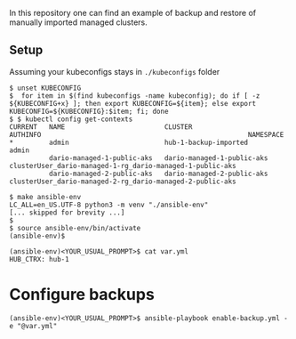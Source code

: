 In this repository one can find an example of backup and restore of manually imported managed clusters.


## Setup

Assuming your kubeconfigs stays in `./kubeconfigs` folder

```shell
$ unset KUBECONFIG
$  for item in $(find kubeconfigs -name kubeconfig); do if [ -z ${KUBECONFIG+x} ]; then export KUBECONFIG=${item}; else export KUBECONFIG=${KUBECONFIG}:$item; fi; done
$ $ kubectl config get-contexts
CURRENT   NAME                         CLUSTER                      AUTHINFO                                                    NAMESPACE
*         admin                        hub-1-backup-imported        admin
          dario-managed-1-public-aks   dario-managed-1-public-aks   clusterUser_dario-managed-1-rg_dario-managed-1-public-aks
          dario-managed-2-public-aks   dario-managed-2-public-aks   clusterUser_dario-managed-2-rg_dario-managed-2-public-aks

```


```shell
$ make ansible-env
LC_ALL=en_US.UTF-8 python3 -m venv "./ansible-env"
[... skipped for brevity ...]
$
$ source ansible-env/bin/activate
(ansible-env)$
```


```shell
(ansible-env)<YOUR_USUAL_PROMPT>$ cat var.yml
HUB_CTRX: hub-1
```

# Configure backups


```shell
(ansible-env)<YOUR_USUAL_PROMPT>$ ansible-playbook enable-backup.yml -e "@var.yml"
```
